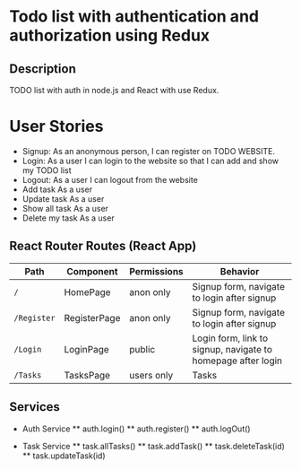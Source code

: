 # Todo list with authentication and authorization using Redux

## Description
TODO list with auth in node.js and React with use Redux.

# User Stories
* Signup: As an anonymous person, I can register on TODO WEBSITE.
* Login: As a user I can login to the website so that I can add and show my TODO list
* Logout: As a user I can logout from the website
* Add task As a user 
* Update task As a user
* Show all task As a user
* Delete my task As a user

## React Router Routes (React App)
| Path               | Component     | Permissions            | Behavior                                                     |
|--------------------|---------------|------------------------|--------------------------------------------------------------|
| `/`                | HomePage      | anon only              | Signup form, navigate to login after signup                  |
| `/Register`        | RegisterPage  | anon only              | Signup form, navigate to login after signup                  |
| `/Login`           | LoginPage     | public                 | Login form, link to signup, navigate to homepage after login |
| `/Tasks`           | TasksPage     | users only             | Tasks                                                        |

## Services
* Auth Service
** auth.login()
** auth.register()
** auth.logOut()

* Task Service
** task.allTasks()
** task.addTask()
** task.deleteTask(id)
** task.updateTask(id)



